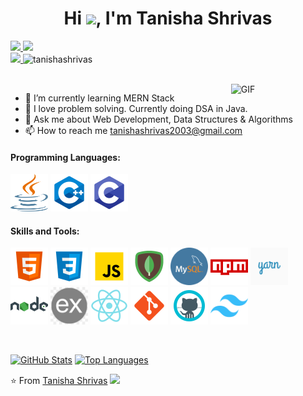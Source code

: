 <h1 align="center">Hi <img src="https://raw.githubusercontent.com/iampavangandhi/iampavangandhi/master/gifs/Hi.gif" width=40>, I'm Tanisha Shrivas</h1>

<p align="">
   <a href="https://leetcode.com/tanishashrivas/">
    <img src="https://img.shields.io/badge/leetcode-tanishashrivas-orange">
   </a>
   <a href="https://www.linkedin.com/in/tanishashrivas/">
    <img src="https://img.shields.io/badge/linkedin-tanishashrivas-blue">
   </a>
	<br />
   <a href="https://twitter.com/tanisha_exe">
    <img src="https://img.shields.io/badge/twitter-tanisha_exe-blue">
   </a>
   <span> <img src="https://komarev.com/ghpvc/?username=tanishashrivas" alt="tanishashrivas"></span>
</p>

<br />

<img width="30%" align="right" alt="GIF" src="https://undo.io/media/uploads/files/Frustrated_programmer.gif" />

- 🌱 I’m currently learning MERN Stack
- 🔭 I love problem solving. Currently doing DSA in Java.
- 💬 Ask me about Web Development, Data Structures & Algorithms
- 📫 How to reach me <a href="mailto:tanishashrivas2003@gmail.com">tanishashrivas2003@gmail.com</a>

<h4>Programming Languages: </h4>
<p align="left">
 <img style="margin: auto;" src="https://raw.githubusercontent.com/tanishashrivas/tanishashrivas/main/icons/java.png" alt="python" width="60" height="60"/>
 <img style="margin: auto;" src="https://raw.githubusercontent.com/tanishashrivas/tanishashrivas/main/icons/cpp.png" alt="cplusplus" width="60" height="60"/>
 <img style="margin: auto;" src="https://raw.githubusercontent.com/tanishashrivas/tanishashrivas/main/icons/c.png" alt="c" width="60" height="60"/>
</p>

<h4>Skills and Tools: </h4>
<p align="left">
	<img style="margin: auto;" src="https://raw.githubusercontent.com/tanishashrivas/tanishashrivas/main/icons/html5.png" alt="html5" width="60" height="60"/> 
	<img style="margin: auto;" src="https://raw.githubusercontent.com/tanishashrivas/tanishashrivas/main/icons/css3.png" alt="css3" width="60" height="60"/> 
	<img style="margin: auto;" src="https://raw.githubusercontent.com/tanishashrivas/tanishashrivas/main/icons/js.png" alt="javascript" width="60" height="60"/>
	<img style="margin: auto;" src="https://raw.githubusercontent.com/tanishashrivas/tanishashrivas/main/icons/mongo.png" alt="mongodb" width="60" height="60"/> 
	<img style="margin: auto;" src="https://raw.githubusercontent.com/tanishashrivas/tanishashrivas/main/icons/mysql.png" alt="mysql" width="60" height="60"/> 
	<img style="margin: auto;" src="https://raw.githubusercontent.com/tanishashrivas/tanishashrivas/main/icons/npm.png" alt="npm" width="60" height="60"/>
	<img style="margin: auto;" src="https://raw.githubusercontent.com/tanishashrivas/tanishashrivas/main/icons/yarn.png" alt="yarn" width="60" height="60"/>
	<img style="margin: auto;" src="https://raw.githubusercontent.com/tanishashrivas/tanishashrivas/main/icons/node.png" alt="nodejs" width="60" height="60"/>
	<img style="margin: auto;" src="https://raw.githubusercontent.com/tanishashrivas/tanishashrivas/main/icons/express.png" alt="express" width="60" height="60"/>
	<img style="margin: auto;" src="https://raw.githubusercontent.com/tanishashrivas/tanishashrivas/main/icons/react.png" alt="react" width="60" height="60"/> 
	<img style="margin: auto;" src="https://raw.githubusercontent.com/tanishashrivas/tanishashrivas/main/icons/git.png" alt="git" width="60" height="60"/>
	<img style="margin: auto;" src="https://raw.githubusercontent.com/tanishashrivas/tanishashrivas/main/icons/github.png" alt="github" width="60" height="60"/>
  <img style="margin: auto;" src="https://raw.githubusercontent.com/tanishashrivas/tanishashrivas/main/icons/tailwind.png" alt="tailwind" width="60" height="60"/>
<!-- 	<img style="margin: auto;" src="https://raw.githubusercontent.com/tanishashrivas/tanishashrivas/main/icons/bootstrap.png" alt=bootstrap width="60" height="60"/> -->
<!--   <img style="margin: auto;" src="https://raw.githubusercontent.com/tanishashrivas/tanishashrivas/main/icons/redux.png" alt=redux width="60" height="60"/>  -->
</p>

<br />

[![GitHub Stats](https://github-readme-stats.vercel.app/api?username=tanishashrivas&show_icons=true&include_all_commits=true&theme=buefy&hide_border=true)](https://github.com/tanishashrivas) [![Top Languages](https://github-readme-stats.vercel.app/api/top-langs/?username=tanishashrivas&layout=compact&theme=buefy&hide_border=true)](https://github.com/tanishashrivas)

⭐️ From [Tanisha Shrivas](https://github.com/tanishashrivas) <img src="https://media.giphy.com/media/LnQjpWaON8nhr21vNW/giphy.gif" width="60">  
